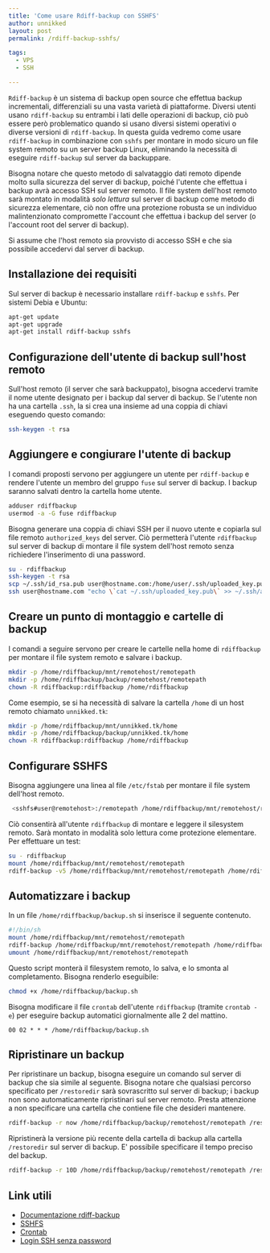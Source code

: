 ```yaml
---
title: 'Come usare Rdiff-backup con SSHFS'
author: unnikked
layout: post
permalink: /rdiff-backup-sshfs/

tags:
  - VPS
  - SSH

---
```


`Rdiff-backup` è un sistema di backup open source che effettua backup incrementali, differenziali su una vasta varietà di piattaforme. Diversi utenti usano `rdiff-backup` su entrambi i lati delle operazioni di backup, ciò può essere però problematico quando si usano diversi sistemi operativi o diverse versioni di `rdiff-backup`. In questa guida vedremo come usare `rdiff-backup` in combinazione con `sshfs` per montare in modo sicuro un file system remoto su un server backup Linux, eliminando la necessità di eseguire `rdiff-backup` sul server da backuppare. 

Bisogna notare che questo metodo di salvataggio dati remoto dipende molto sulla sicurezza del server di backup, poiché l'utente che effettua i backup avrà accesso SSH sul server remoto. Il file system dell'host remoto sarà montato in modalità _solo lettura_ sul server di backup come metodo di sicurezza elementare, ciò non offre una protezione robusta se un individuo malintenzionato compromette l'account che effettua i backup del server (o l'account root del server di backup).

Si assume che l'host remoto sia provvisto di accesso SSH e che sia possibile accedervi dal server di backup. 

## Installazione dei requisiti

Sul server di backup è necessario installare `rdiff-backup` e `sshfs`. Per sistemi Debia e Ubuntu: 

```sh
apt-get update
apt-get upgrade
apt-get install rdiff-backup sshfs
```

## Configurazione dell'utente di backup sull'host remoto
Sull'host remoto (il server che sarà backuppato), bisogna accedervi tramite il nome utente designato per i backup dal server di backup. Se l'utente non ha una cartella `.ssh`, la si crea una insieme ad una coppia di chiavi eseguendo questo comando:

```sh
ssh-keygen -t rsa
```

## Aggiungere e congiurare l'utente di backup
I comandi proposti servono per aggiungere un utente per `rdiff-backup` e rendere l'utente un membro del gruppo `fuse` sul server di backup. I backup saranno salvati dentro la cartella home utente. 

```sh
adduser rdiffbackup
usermod -a -G fuse rdiffbackup
```

Bisogna generare una coppia di chiavi SSH per il nuovo utente e copiarla sul file remoto `authorized_keys` del server. Ciò permetterà l'utente `rdiffbackup` sul server di backup di montare il file system dell'host remoto senza richiedere l'inserimento di una password. 

```sh
su - rdiffbackup
ssh-keygen -t rsa
scp ~/.ssh/id_rsa.pub user@hostname.com:/home/user/.ssh/uploaded_key.pub
ssh user@hostname.com "echo \`cat ~/.ssh/uploaded_key.pub\` >> ~/.ssh/authorized_keys"
```

## Creare un punto di montaggio e cartelle di backup
I comandi a seguire servono per creare le cartelle nella home di `rdiffbackup` per montare il file system remoto e salvare i backup. 

```sh
mkdir -p /home/rdiffbackup/mnt/remotehost/remotepath
mkdir -p /home/rdiffbackup/backup/remotehost/remotepath
chown -R rdiffbackup:rdiffbackup /home/rdiffbackup
```

Come esempio, se si ha necessità di salvare la cartella `/home` di un host remoto chiamato `unnikked.tk`: 

```sh
mkdir -p /home/rdiffbackup/mnt/unnikked.tk/home
mkdir -p /home/rdiffbackup/backup/unnikked.tk/home
chown -R rdiffbackup:rdiffbackup /home/rdiffbackup
```

## Configurare SSHFS
Bisogna aggiungere una linea al file `/etc/fstab` per montare il file system dell'host remoto. 

```sh
 <sshfs#user@remotehost>:/remotepath /home/rdiffbackup/mnt/remotehost/remotepath fuse user,noauto,ro 0 0

```

Ciò consentirà all'utente `rdiffbackup` di montare e leggere il silesystem remoto. Sarà montato in modalità solo lettura come protezione elementare. Per effettuare un test: 

```sh
su - rdiffbackup
mount /home/rdiffbackup/mnt/remotehost/remotepath
rdiff-backup -v5 /home/rdiffbackup/mnt/remotehost/remotepath /home/rdiffbackup/backup/remotehost/remotepath
```

## Automatizzare i backup 
In un file `/home/rdiffbackup/backup.sh` si inserisce il seguente contenuto. 

```sh
#!/bin/sh
mount /home/rdiffbackup/mnt/remotehost/remotepath
rdiff-backup /home/rdiffbackup/mnt/remotehost/remotepath /home/rdiffbackup/backup/remotehost/remotepath
umount /home/rdiffbackup/mnt/remotehost/remotepath
```

Questo script monterà il filesystem remoto, lo salva, e lo smonta al completamento. Bisogna renderlo eseguibile: 

```sh
chmod +x /home/rdiffbackup/backup.sh
```

Bisogna modificare il file `crontab` dell'utente `rdiffbackup` (tramite `crontab -e`) per eseguire backup automatici giornalmente alle 2 del mattino.

```
00 02 * * * /home/rdiffbackup/backup.sh
```

## Ripristinare un backup
Per ripristinare un backup, bisogna eseguire un comando sul server di backup che sia simile al seguente. Bisogna notare che qualsiasi percorso specificato per `/restoredir` sarà sovrascritto sul server di backup; i backup non sono automaticamente ripristinari sul server remoto. Presta attenzione a non specificare una cartella che contiene file che desideri mantenere. 

```sh
rdiff-backup -r now /home/rdiffbackup/backup/remotehost/remotepath /restoredir
```

Ripristinerà la versione più recente della cartella di backup alla cartella `/restoredir` sul server di backup. E' possibile specificare il tempo preciso del backup. 

```sh
rdiff-backup -r 10D /home/rdiffbackup/backup/remotehost/remotepath /restoredir
```

## Link utili
- [Documentazione rdiff-backup](http://rdiff-backup.nongnu.org/docs.html)
- [SSHFS](/sshfs-montare-file-system-remoto/)
- [Crontab](/operazioni-automatiche-crontab/)
- [Login SSH senza password](/come-bypassare-il-login-ssh/)